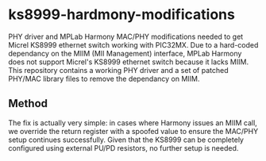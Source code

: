# ks8999-hardmony-modifications
PHY driver and MPLab Harmony MAC/PHY modifications needed to get Micrel KS8999 ethernet switch working with PIC32MX. Due to a hard-coded dependancy on the MIIM (MII Management) interface, MPLab Harmony does not support Micrel's KS8999 ethernet switch because it lacks MIIM. This repository contains a working PHY driver and a set of patched PHY/MAC library files to remove the dependancy on MIIM.

## Method

The fix is actually very simple: in cases where Harmony issues an MIIM call, we override the return register with a spoofed value to ensure the MAC/PHY setup continues successfully. Given that the KS8999 can be completely configured using external PU/PD resistors, no further setup is needed.
